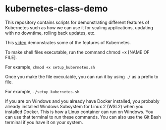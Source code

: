 # kubernetes-class-demo
This repository contains scripts for demonstrating different features of Kubernetes such as how we can use it for scaling applications, updating with no downtime, rolling back updates, etc.

This [video]([url](https://screenapp.io/app/#/shared/3d44a228-dc83-4f29-b85b-d4383fcaa921)) demonstrates some of the features of Kubernetes.

To make shell files executable, run the command chmod +x [NAME OF FILE]. 

For example, `chmod +x setup_kubernetes.sh`

Once you make the file executable, you can run it by using `./` as a prefix to file.

For example, `./setup_kubernetes.sh`

If you are on Windows and you already have Docker installed, you probably already installed Windows Subsystem for Linux 2 (WSL2) when you installed Docker. This is how a Linux container can run on Windows. You can use that terminal to run these commands. You can also use the Git Bash terminal if you have it on your system.

